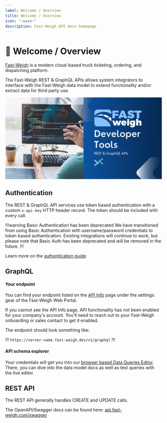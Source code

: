 ```yaml
---
label: Welcome / Overview
title: Welcome / Overview
icon: ":wave:"
description: Fast-Weigh API docs homepage
---
```


# :wave: Welcome / Overview

[Fast-Weigh](https://fast-weigh.com) is a modern cloud-based truck ticketing, ordering, and dispatching platform.

The Fast-Weigh REST & GraphQL APIs allows system integrators to interface with the Fast-Weigh data model to extend functionality and/or extract data for third party use.

![](static/dev-tools.png)

## Authentication

The REST & GraphQL API services use token based authentication with a custom ```x-api-key``` HTTP header record. The token should be included with every call.

!!!warning Basic Authentication has been deprecated
We have transitioned from using Basic Authentication with username/password credentials to token based authentication. Existing integrations will continue to work, but please note that Basic Auth has been deprecated and will be removed in the future.
!!!

Learn more on the [authentication guide](/authentication)

## GraphQL

#### Your endpoint

You can find your endpoint listed on the [API Info](https://portal.fast-weigh.com/APIInfo) page under the settings gear of the Fast-Weigh Web Portal.

If you cannot see the API Info page, API functionality has not been enabled for your company's account. You'll need to reach out to your Fast-Weigh onboarding or sales contact to get it enabled.

The endpoint should look something like:

!!!
```https://server-name.fast-weigh.dev/v1/graphql```
!!!

#### API schema explorer

Your credentials will get you into our [browser based Data Queries Editor](https://data.fast-weigh.dev). There, you can dive into the data model docs as well as test queries with the live editor.

## REST API

The REST API generally handles CREATE and UPDATE calls.

The OpenAPI/Swagger docs can be found here: [api.fast-weigh.com/swagger](https://api.fast-weigh.com/swagger)


